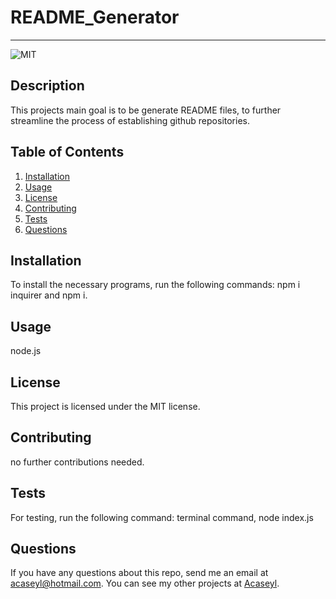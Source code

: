 # README_Generator
  ---
  ![MIT](https://img.shields.io/badge/license-MIT-green)
  ## Description
  This projects main goal is to be generate README files, to further streamline the process of establishing github repositories.
  ## Table of Contents
  1. [Installation](#installation)
  2. [Usage](#usage)
  3. [License](#license)
  4. [Contributing](#contributing)
  5. [Tests](#tests)
  6. [Questions](#questions)
  ## Installation
  To install the necessary programs, run the following commands:
  npm i inquirer and npm i.
  ## Usage
  node.js
  ## License 
  This project is licensed under the MIT license.
  ## Contributing
  no further contributions needed.
  ## Tests
  For testing, run the following command:
  terminal command, node index.js
  ## Questions
  If you have any questions about this repo, send me an email at [acaseyl@hotmail.com](mailto:acaseyl@hotmail.com). You can see my other projects at [Acaseyl](https://www.github.com/Acaseyl).

